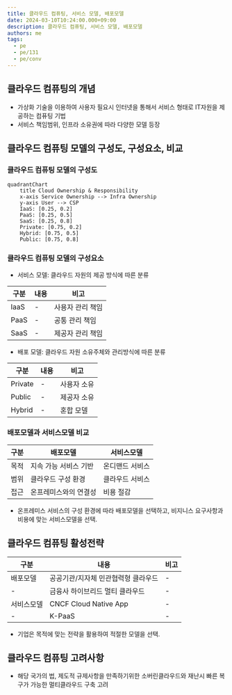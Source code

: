 ```yaml
---
title: 클라우드 컴퓨팅, 서비스 모델, 배포모델
date: 2024-03-10T10:24:00.000+09:00
description: 클라우드 컴퓨팅, 서비스 모델, 배포모델
authors: me
tags:
  - pe
  - pe/131
  - pe/conv
---
```


## 클라우드 컴퓨팅의 개념

- 가상화 기술을 이용하여 사용자 필요시 인터넷을 통해서 서비스 형태로 IT자원을 제공하는 컴퓨팅 기법
- 서비스 책임범위, 인프라 소유권에 따라 다양한 모델 등장

## 클라우드 컴퓨팅 모델의 구성도, 구성요소, 비교

### 클라우드 컴퓨팅 모델의 구성도

```mermaid
quadrantChart
    title Cloud Ownership & Responsibility
    x-axis Service Ownership --> Infra Ownership
    y-axis User --> CSP
    IaaS: [0.25, 0.2]
    PaaS: [0.25, 0.5]
    SaaS: [0.25, 0.8]
    Private: [0.75, 0.2]
    Hybrid: [0.75, 0.5]
    Public: [0.75, 0.8]
```

### 클라우드 컴퓨팅 모델의 구성요소

- 서비스 모델: 클라우드 자원의 제공 방식에 따른 분류

| 구분 | 내용 | 비고 |
| --- | --- | --- |
| IaaS | -    | 사용자 관리 책임 |
| PaaS | -    | 공통 관리 책임   |
| SaaS | -    | 제공자 관리 책임 |

- 배포 모델: 클라우드 자원 소유주체와 관리방식에 따른 분류

| 구분 | 내용 | 비고 |
| --- | --- | --- |
| Private | -    | 사용자 소유 |
| Public  | -    | 제공자 소유 |
| Hybrid  | -    | 혼합 모델   |

### 배포모델과 서비스모델 비교

| 구분 | 배포모델 | 서비스모델 |
| --- | --- | --- |
| 목적 | 지속 가능 서비스 기반 | 온디맨드 서비스 |
| 범위 | 클라우드 구성 환경    | 클라우드 서비스 |
| 접근 | 온프레미스와의 연결성 | 비용 절감       |

- 온프레미스 서비스의 구성 환경에 따라 배포모델을 선택하고, 비지니스 요구사항과 비용에 맞는 서비스모델을 선택.

## 클라우드 컴퓨팅 활성전략

| 구분 | 내용 | 비고 |
| --- | --- | --- |
| 배포모델 | 공공기관/지자체 민관협력형 클라우드 | -  |
| - | 금융사 하이브리드 멀티 클라우드 | - |
| 서비스모델 | CNCF Cloud Native App | -    |
| - | K-PaaS | - |

- 기업은 목적에 맞는 전략을 활용하여 적절한 모델을 선택.

## 클라우드 컴퓨팅 고려사항

- 해당 국가의 법, 제도적 규제사항을 만족하기위한 소버린클라우드와 재난시 빠른 복구가 가능한 멀티클라우드 구축 고려
